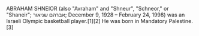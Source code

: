 ABRAHAM SHNEIOR (also "Avraham" and "Shneur", "Schneor," or "Shaneir"; אברהם שניאור; December 9, 1928 – February 24, 1998) was an Israeli Olympic basketball player.[1][2] He was born in Mandatory Palestine.[3]
